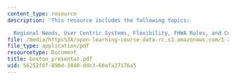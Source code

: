 ```yaml
---
content_type: resource
description: 'This resource includes the following topics:

  Regional Needs, User Centric Systems, Flexibility, FHWA Rules, and Conclusion.'
file: /media/https%3A/open-learning-course-data-rc.s3.amazonaws.com/1-212j-an-introduction-to-intelligent-transportation-systems-spring-2005/56252f0f890d3840ddc360afa27176a5_boston_presentat.pdf
file_type: application/pdf
resourcetype: Document
title: boston_presentat.pdf
uid: 56252f0f-890d-3840-ddc3-60afa27176a5
---
```

